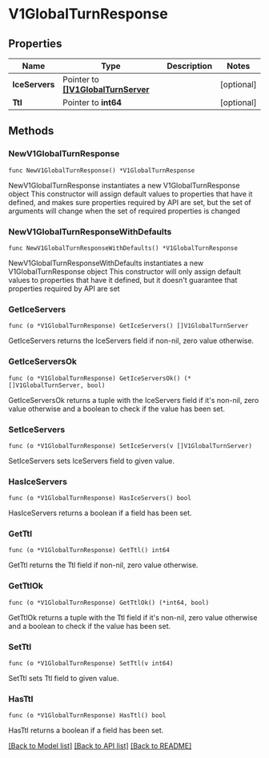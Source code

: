 # V1GlobalTurnResponse

## Properties

Name | Type | Description | Notes
------------ | ------------- | ------------- | -------------
**IceServers** | Pointer to [**[]V1GlobalTurnServer**](V1GlobalTurnServer.md) |  | [optional] 
**Ttl** | Pointer to **int64** |  | [optional] 

## Methods

### NewV1GlobalTurnResponse

`func NewV1GlobalTurnResponse() *V1GlobalTurnResponse`

NewV1GlobalTurnResponse instantiates a new V1GlobalTurnResponse object
This constructor will assign default values to properties that have it defined,
and makes sure properties required by API are set, but the set of arguments
will change when the set of required properties is changed

### NewV1GlobalTurnResponseWithDefaults

`func NewV1GlobalTurnResponseWithDefaults() *V1GlobalTurnResponse`

NewV1GlobalTurnResponseWithDefaults instantiates a new V1GlobalTurnResponse object
This constructor will only assign default values to properties that have it defined,
but it doesn't guarantee that properties required by API are set

### GetIceServers

`func (o *V1GlobalTurnResponse) GetIceServers() []V1GlobalTurnServer`

GetIceServers returns the IceServers field if non-nil, zero value otherwise.

### GetIceServersOk

`func (o *V1GlobalTurnResponse) GetIceServersOk() (*[]V1GlobalTurnServer, bool)`

GetIceServersOk returns a tuple with the IceServers field if it's non-nil, zero value otherwise
and a boolean to check if the value has been set.

### SetIceServers

`func (o *V1GlobalTurnResponse) SetIceServers(v []V1GlobalTurnServer)`

SetIceServers sets IceServers field to given value.

### HasIceServers

`func (o *V1GlobalTurnResponse) HasIceServers() bool`

HasIceServers returns a boolean if a field has been set.

### GetTtl

`func (o *V1GlobalTurnResponse) GetTtl() int64`

GetTtl returns the Ttl field if non-nil, zero value otherwise.

### GetTtlOk

`func (o *V1GlobalTurnResponse) GetTtlOk() (*int64, bool)`

GetTtlOk returns a tuple with the Ttl field if it's non-nil, zero value otherwise
and a boolean to check if the value has been set.

### SetTtl

`func (o *V1GlobalTurnResponse) SetTtl(v int64)`

SetTtl sets Ttl field to given value.

### HasTtl

`func (o *V1GlobalTurnResponse) HasTtl() bool`

HasTtl returns a boolean if a field has been set.


[[Back to Model list]](../README.md#documentation-for-models) [[Back to API list]](../README.md#documentation-for-api-endpoints) [[Back to README]](../README.md)


